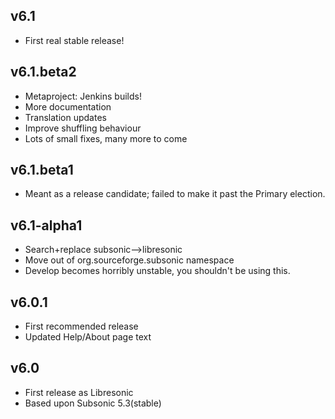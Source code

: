<!--
# CHANGELOG.md
# Libresonic/libresonic
# -->

v6.1
----

  * First real stable release!

v6.1.beta2
--------

  * Metaproject: Jenkins builds!
  * More documentation
  * Translation updates
  * Improve shuffling behaviour
  * Lots of small fixes, many more to come

v6.1.beta1
----------

  * Meant as a release candidate; failed to make it past the Primary election.

v6.1-alpha1
-----------

  * Search+replace subsonic-->libresonic
  * Move out of org.sourceforge.subsonic namespace
  * Develop becomes horribly unstable, you shouldn't be using this.

v6.0.1
------

  * First recommended release
  * Updated Help/About page text


v6.0
----

  * First release as Libresonic
  * Based upon Subsonic 5.3(stable)
